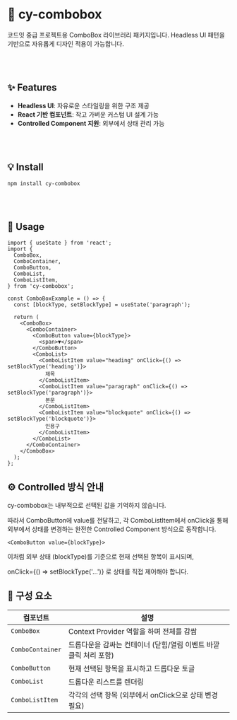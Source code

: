 # 📜 cy-combobox

코드잇 중급 프로젝트용 ComboBox 라이브러리 패키지입니다.
Headless UI 패턴을 기반으로 자유롭게 디자인 적용이 가능합니다.

<br></br>

## ✨ Features

- **Headless UI**: 자유로운 스타일링을 위한 구조 제공
- **React 기반 컴포넌트**: 작고 가벼운 커스텀 UI 설계 가능
- **Controlled Component 지원**: 외부에서 상태 관리 가능

<br></br>

## 💡 Install

```bash
npm install cy-combobox
```

<br></br>

## 🔨 Usage

```tsx
import { useState } from 'react';
import {
  ComboBox,
  ComboContainer,
  ComboButton,
  ComboList,
  ComboListItem,
} from 'cy-combobox';

const ComboBoxExample = () => {
  const [blockType, setBlockType] = useState('paragraph');

  return (
    <ComboBox>
      <ComboContainer>
        <ComboButton value={blockType}>
          <span>▼</span>
        </ComboButton>
        <ComboList>
          <ComboListItem value="heading" onClick={() => setBlockType('heading')}>
            제목
          </ComboListItem>
          <ComboListItem value="paragraph" onClick={() => setBlockType('paragraph')}>
            본문
          </ComboListItem>
          <ComboListItem value="blockquote" onClick={() => setBlockType('blockquote')}>
            인용구
          </ComboListItem>
        </ComboList>
      </ComboContainer>
    </ComboBox>
  );
};

```

## ⚙️ Controlled 방식 안내
cy-combobox는 내부적으로 선택된 값을 기억하지 않습니다.

따라서 ComboButton에 value를 전달하고, 각 ComboListItem에서 onClick을 통해 외부에서 상태를 변경하는 완전한 Controlled Component 방식으로 동작합니다.

```tsx
<ComboButton value={blockType}>
```
이처럼 외부 상태 (blockType)를 기준으로 현재 선택된 항목이 표시되며,

onClick={() => setBlockType('...')} 로 상태를 직접 제어해야 합니다.

## 🧩 구성 요소
| 컴포넌트             | 설명                                     |
| ---------------- | -------------------------------------- |
| `ComboBox`       | Context Provider 역할을 하며 전체를 감쌈         |
| `ComboContainer` | 드롭다운을 감싸는 컨테이너 (닫힘/열림 이벤트 바깥 클릭 처리 포함) |
| `ComboButton`    | 현재 선택된 항목을 표시하고 드롭다운 토글                |
| `ComboList`      | 드롭다운 리스트를 렌더링                          |
| `ComboListItem`  | 각각의 선택 항목 (외부에서 onClick으로 상태 변경 필요)    |

